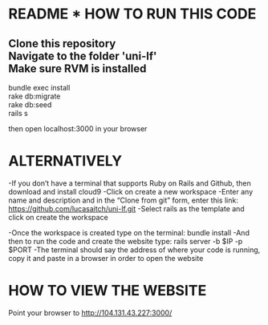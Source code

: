 README * HOW TO RUN THIS CODE
=============================
Clone this repository  
Navigate to the folder 'uni-lf'  
Make sure RVM is installed   
--------------------------
bundle exec install  
rake db:migrate  
rake db:seed  
rails s  

then open localhost:3000 in your browser

ALTERNATIVELY
=============

-If you don’t have a terminal that supports Ruby on Rails and Github, then
download and install cloud9
-Click on create a new workspace
-Enter any name and description and in the “Clone from git” form, enter this
link:
https://github.com/lucasaitch/uni-lf.git
-Select rails as the template  and click on create the workspace

-Once the workspace is created type on the terminal:   bundle install
-And then to run the code and create the website type:   rails server -b $IP -p
$PORT
-The terminal should say the address of where your code is running, copy it and
paste in a browser in order to open the website


HOW TO VIEW THE WEBSITE
=======================

Point your browser to http://104.131.43.227:3000/
